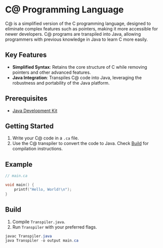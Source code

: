 # C@ Programming Language

C@ is a simplified version of the C programming language, designed to eliminate complex features such as pointers, making it more accessible for newer developers. C@ programs are transpiled into Java, allowing programmers with previous knowledge in Java to learn C more easily.

## Key Features

- **Simplified Syntax**: Retains the core structure of C while removing pointers and other advanced features.
- **Java Integration**: Transpiles C@ code into Java, leveraging the robustness and portability of the Java platform.

## Prerequisites

- [Java Development Kit](https://www.oracle.com/java/technologies/downloads/)

## Getting Started

1. Write your C@ code in a `.ca` file.
2. Use the C@ transpiler to convert the code to Java. Check [Build](#build) for compilation instructions.

## Example

```c
// main.ca

void main() {
    printf("Hello, World!\n");
}
```

## Build

1. Compile `Transpiler.java`.
2. Run `Transpiler` with your preferred flags.

```powershell
javac Transpiler.java
java Transpiler -o output main.ca
```
